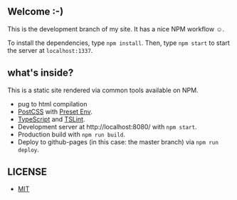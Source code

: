 ## Welcome :-)

This is the development branch of my site. It has a nice NPM workflow ☺.

To install the dependencies, type `npm install`. Then, type `npm start` to start the server at `localhost:1337`.

## what's inside?

This is a static site rendered via common tools available on NPM.

* pug to html compilation
* [PostCSS](https://github.com/postcss/postcss) with [Preset Env](https://preset-env.cssdb.org/).
* [TypeScript](http://typescriptlang.org/) and [TSLint](https://www.npmjs.com/package/tslint).
* Development server at http://localhost:8080/ with `npm start`.
* Production build with `npm run build`.
* Deploy to github-pages (in this case: the master branch) via `npm run deploy`.

## LICENSE

* [MIT](https://github.com/terabaud/terabaud.github.io/blob/master/LICENSE)
